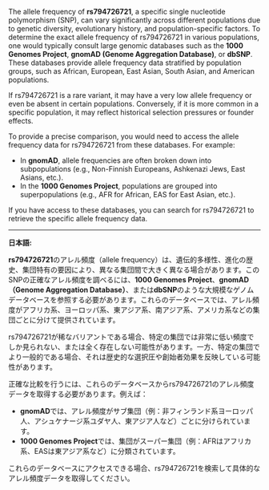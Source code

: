 The allele frequency of **rs794726721**, a specific single nucleotide polymorphism (SNP), can vary significantly across different populations due to genetic diversity, evolutionary history, and population-specific factors. To determine the exact allele frequency of rs794726721 in various populations, one would typically consult large genomic databases such as the **1000 Genomes Project**, **gnomAD (Genome Aggregation Database)**, or **dbSNP**. These databases provide allele frequency data stratified by population groups, such as African, European, East Asian, South Asian, and American populations.

If rs794726721 is a rare variant, it may have a very low allele frequency or even be absent in certain populations. Conversely, if it is more common in a specific population, it may reflect historical selection pressures or founder effects.

To provide a precise comparison, you would need to access the allele frequency data for rs794726721 from these databases. For example:
- In **gnomAD**, allele frequencies are often broken down into subpopulations (e.g., Non-Finnish Europeans, Ashkenazi Jews, East Asians, etc.).
- In the **1000 Genomes Project**, populations are grouped into superpopulations (e.g., AFR for African, EAS for East Asian, etc.).

If you have access to these databases, you can search for rs794726721 to retrieve the specific allele frequency data.

---

**日本語:**

**rs794726721**のアレル頻度（allele frequency）は、遺伝的多様性、進化の歴史、集団特有の要因により、異なる集団間で大きく異なる場合があります。このSNPの正確なアレル頻度を調べるには、**1000 Genomes Project**、**gnomAD（Genome Aggregation Database）**、または**dbSNP**のような大規模なゲノムデータベースを参照する必要があります。これらのデータベースでは、アレル頻度がアフリカ系、ヨーロッパ系、東アジア系、南アジア系、アメリカ系などの集団ごとに分けて提供されています。

rs794726721が稀なバリアントである場合、特定の集団では非常に低い頻度でしか見られない、または全く存在しない可能性があります。一方、特定の集団でより一般的である場合、それは歴史的な選択圧や創始者効果を反映している可能性があります。

正確な比較を行うには、これらのデータベースからrs794726721のアレル頻度データを取得する必要があります。例えば：
- **gnomAD**では、アレル頻度がサブ集団（例：非フィンランド系ヨーロッパ人、アシュケナージ系ユダヤ人、東アジア人など）ごとに分けられています。
- **1000 Genomes Project**では、集団がスーパー集団（例：AFRはアフリカ系、EASは東アジア系など）に分類されています。

これらのデータベースにアクセスできる場合、rs794726721を検索して具体的なアレル頻度データを取得してください。